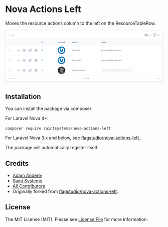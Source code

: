 # Nova Actions Left

Moves the resource actions column to the left on the ResourceTableRow.

![Example](screenshot.png)

## Installation

You can install the package via composer:

For Laravel Nova 4+:

`composer require saintsystems/nova-actions-left`

For Laravel Nova 3.x and below, see [flagstudio/nova-actions-left](https://github.com/flagstudio/nova-actions-left)..

The package will automatically register itself.

## Credits

- [Adam Anderly](https://github.com/anderly)
- [Saint Systems](https://github.com/saintsystems)
- [All Contributors](../../contributors)
- Originally forked from [flagstudio/nova-actions-left](https://github.com/flagstudio/nova-actions-left).

## License

The MIT License (MIT). Please see [License File](LICENSE.md) for more information.

